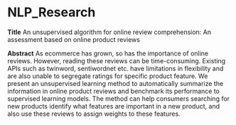 # NLP_Research

<b>Title</b>
An unsupervised algorithm for online review comprehension: An assessment based on online product reviews

<b>Abstract</b>
As ecommerce has grown, so has the importance of
online reviews. However, reading these reviews can be time-consuming. Existing APIs such as twinword, sentiwordnet etc. have limitations in flexibility and are also unable to segregate ratings for specific product feature. We present an unsupervised learning method to automatically summarize the information in online product reviews and benchmark its performance to supervised learning models. The method can help consumers searching for new products identify what features are important in a new product, and also use these reviews to assign weights to these features.
